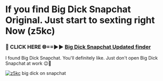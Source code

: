 # If you find Big Dick Snapchat Original. Just start to sexting right Now (z5kc)

<h3>🔴 CLICK HERE 🌐==►► <a href="https://tinyurl.com/mtbk5fxa" rel="nofollow">Big Dick Snapchat Updated finder</a></h3>

I found Big Dick Snapchat. You'll definitely like. Just don't open Big Dick Snapchat at work 😉💬

[![z5kc](https://i.imgur.com/Q8WKrnY.jpeg)](https://tinyurl.com/mtbk5fxa)
big dick on snapchat